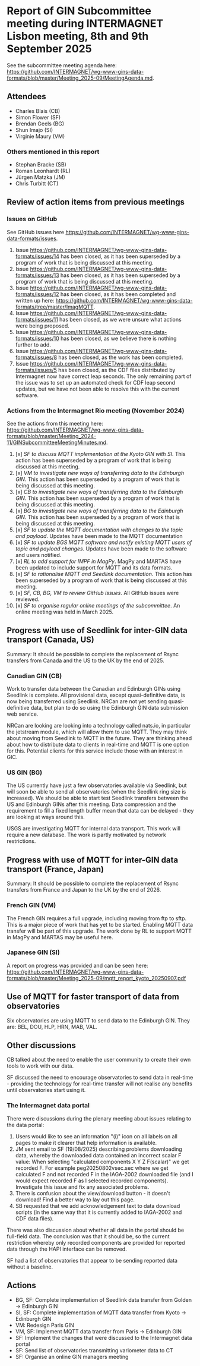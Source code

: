 # Report of GIN Subcommittee meeting during INTERMAGNET Lisbon meeting, 8th and 9th September 2025

See the subcommittee meeting agenda here: https://github.com/INTERMAGNET/wg-www-gins-data-formats/blob/master/Meeting_2025-09/MeetingAgenda.md.

## Attendees
- Charles Blais (CB)
- Simon Flower (SF)
- Brendan Geels (BG)
- Shun Imajo (SI)
- Virginie Maury (VM)

### Others mentioned in this report
- Stephan Bracke (SB)
- Roman Leonhardt (RL)
- Jürgen Matzka (JM)
- Chris Turbitt (CT)

## Review of action items from previous meetings

### Issues on GitHub

See GitHub issues here https://github.com/INTERMAGNET/wg-www-gins-data-formats/issues.

1. Issue https://github.com/INTERMAGNET/wg-www-gins-data-formats/issues/14 has been closed, as it has been superseded by a program of work that is being discussed at this meeting.
1. Issue https://github.com/INTERMAGNET/wg-www-gins-data-formats/issues/13 has been closed, as it has been superseded by a program of work that is being discussed at this meeting.
1. Issue https://github.com/INTERMAGNET/wg-www-gins-data-formats/issues/12 has been closed, as it has been completed and written up here: https://github.com/INTERMAGNET/wg-www-gins-data-formats/tree/master/ImagMQTT.
1. Issue https://github.com/INTERMAGNET/wg-www-gins-data-formats/issues/11 has been closed, as we were unsure what actions were being proposed.
1. Issue https://github.com/INTERMAGNET/wg-www-gins-data-formats/issues/10 has been closed, as we believe there is nothing further to add.
1. Issue https://github.com/INTERMAGNET/wg-www-gins-data-formats/issues/8 has been closed, as the work has been completed.
1. Issue https://github.com/INTERMAGNET/wg-www-gins-data-formats/issues/5 has been closed, as the CDF files distributed by Intermagnet now have correct leap seconds. The only remaining part of the issue was to set up an automated check for CDF leap second updates, but we have not been able to resolve this with the current software.

### Actions from the Intermagnet Rio meeting (November 2024)

See the actions from this meeting here: https://github.com/INTERMAGNET/wg-www-gins-data-formats/blob/master/Meeting_2024-11/GINSubcommitteeMeetingMinutes.md.

 1. [x] *SF to discuss MQTT implementation at the Kyoto GIN with SI*. This action has been superseded by a program of work that is being discussed at this meeting.
 1. [x] *VM to investigate new ways of transferring data to the Edinburgh GIN*. This action has been superseded by a program of work that is being discussed at this meeting.
 1. [x] *CB to investigate new ways of transferring data to the Edinburgh GIN*. This action has been superseded by a program of work that is being discussed at this meeting.
 1. [x] *BG to investigate new ways of transferring data to the Edinburgh GIN*. This action has been superseded by a program of work that is being discussed at this meeting.
 1. [x] *SF to update the MQTT documentation with changes to the topic and payload*. Updates have been made to the MQTT documentation
 1. [x] *SF to update BGS MQTT software and notify existing MQTT users of topic and payload changes*. Updates have been made to the software and users notified.
 1. [x] *RL to add support for IMPF in MagPy*. MagPy and MARTAS have been updated to include support for MQTT and its data formats.
 1. [x] *SF to rationalise MQTT and Seedlink documentation*.  This action has been superseded by a program of work that is being discussed at this meeting.
 1. [x] *SF, CB, BG, VM to review GitHub issues*. All GitHub issues were reviewed.
 1. [x] *SF to organise regular online meetings of the subcommittee*. An online meeting was held in March 2025.

## Progress with use of Seedlink for inter-GIN data transport (Canada, US)

Summary: It should be possible to complete the replacement of Rsync transfers from Canada and the US to the UK by the end of 2025.

### Canadian GIN (CB)

Work to transfer data between the Canadian and Edinburgh GINs using Seedlink is complete. All provisional data, except quasi-definitive data, is now being transferred using Seedlink. NRCan are not yet sending quasi-definitive data, but plan to do so using the Edinburgh GIN data submission web service.

NRCan are looking are looking into a technology called nats.io, in particular the jetstream module, which will allow them to use MQTT. They may think about moving from Seedlink to MQTT in the future. They are thinking ahead about how to distribute data to clients in real-time and MQTT is one option for this. Potential clients for this service include those with an interest in GIC.

### US GIN (BG)

The US currently have just a few observatories available via Seedlink, but will soon be able to send all observatories (when the Seedlink ring size is increased). We should be able to start test Seedlink transfers between the US and Edinburgh GINs after this meeting. Data compression and the requirement to fill a fixed length buffer mean that data can be delayed - they are looking at ways around this.
   
USGS are investigating MQTT for internal data transport. This work will require a new database. The work is partly motivated by network restrictions.

## Progress with use of MQTT for inter-GIN data transport (France, Japan)

Summary: It should be possible to complete the replacement of Rsync transfers from France and Japan to the UK by the end of 2026.

### French GIN (VM)

The French GIN requires a full upgrade, including moving from ftp to sftp. This is a major piece of work that has yet to be started. Enabling MQTT data transfer will be part of this upgrade. The work done by RL to support MQTT in MagPy and MARTAS may be useful here.

### Japanese GIN (SI)

A report on progress was provided and can be seen here: https://github.com/INTERMAGNET/wg-www-gins-data-formats/blob/master/Meeting_2025-09/mqtt_report_kyoto_20250907.pdf

## Use of MQTT for faster transport of data from observatories

Six observatories are using MQTT to send data to the Edinburgh GIN. They are: BEL, DOU, HLP, HRN, MAB, VAL.

## Other discussions

CB talked about the need to enable the user community to create their own tools to work with our data.

SF discussed the need to encourage observatories to send data in real-time - providing the technology for real-time transfer will not realise any benefits until observatories start using it.

### The Intermagnet data portal

There were discussions during the plenary meeting about issues relating to the data portal:

1. Users would like to see an information "(i)" icon on all labels on all pages to make it clearer that help information is available.
1. JM sent email to SF (19/08/2025) describing problems downloading data, whereby the downloaded data contained an incorrect scalar F value: When selecting "calculated components X Y Z F(scalar)" we get recorded F. For example peg20250802vsec.sec where we get calculated F and not recorded F in the IAGA-2002 downloaded file (and I would expect recorded F as I selected recorded components). Investigate this issue and fix any associated problems.
1. There is confusion about the view/download button - it doesn't download! Find a better way to lay out this page.
1. SB requested that we add acknowledgement text to data download scripts (in the same way that it is currently added to IAGA-2002 and CDF data files).

There was also discussion about whether all data in the portal should be full-field data. The conclusion was that it should be, so the current restriction whereby only recorded components are provided for reported data through the HAPI interface can be removed.

SF had a list of observatories that appear to be sending reported data without a baseline.   

## Actions

- BG, SF: Complete implementation of Seedlink data transfer from Golden -> Edinburgh GIN
- SI, SF: Complete implementation of MQTT data transfer from Kyoto -> Edinburgh GIN
- VM: Redesign Paris GIN
- VM, SF: Implement MQTT data transfer from Paris -> Edinburgh GIN
- SF: Implement the changes that were discussed to the Intermagnet data portal
- SF: Send list of observatories transmitting variometer data to CT
- SF: Organise an online GIN managers meeting

